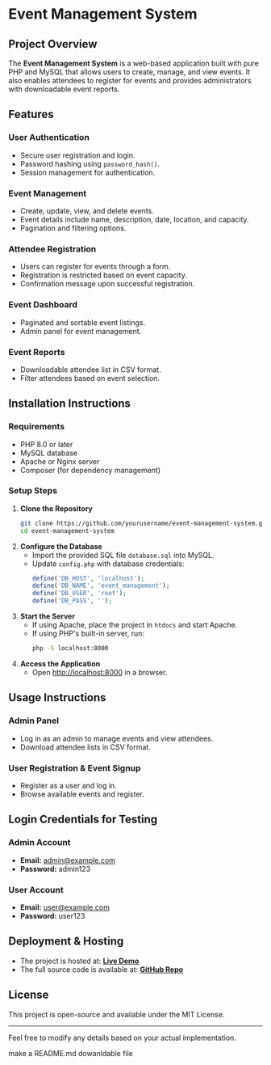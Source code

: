 # Event Management System

## Project Overview

The **Event Management System** is a web-based application built with pure PHP and MySQL that allows users to create, manage, and view events. It also enables attendees to register for events and provides administrators with downloadable event reports.

## Features

### **User Authentication**

- Secure user registration and login.
- Password hashing using `password_hash()`.
- Session management for authentication.

### **Event Management**

- Create, update, view, and delete events.
- Event details include name, description, date, location, and capacity.
- Pagination and filtering options.

### **Attendee Registration**

- Users can register for events through a form.
- Registration is restricted based on event capacity.
- Confirmation message upon successful registration.

### **Event Dashboard**

- Paginated and sortable event listings.
- Admin panel for event management.

### **Event Reports**

- Downloadable attendee list in CSV format.
- Filter attendees based on event selection.

## Installation Instructions

### **Requirements**

- PHP 8.0 or later
- MySQL database
- Apache or Nginx server
- Composer (for dependency management)

### **Setup Steps**

1. **Clone the Repository**
   ```sh
   git clone https://github.com/yourusername/event-management-system.git
   cd event-management-system
   ```
2. **Configure the Database**
   - Import the provided SQL file `database.sql` into MySQL.
   - Update `config.php` with database credentials:
     ```php
     define('DB_HOST', 'localhost');
     define('DB_NAME', 'event_management');
     define('DB_USER', 'root');
     define('DB_PASS', '');
     ```
3. **Start the Server**
   - If using Apache, place the project in `htdocs` and start Apache.
   - If using PHP's built-in server, run:
     ```sh
     php -S localhost:8000
     ```
4. **Access the Application**
   - Open [http://localhost:8000](http://localhost:8000) in a browser.

## Usage Instructions

### **Admin Panel**

- Log in as an admin to manage events and view attendees.
- Download attendee lists in CSV format.

### **User Registration & Event Signup**

- Register as a user and log in.
- Browse available events and register.

## Login Credentials for Testing

### **Admin Account**

- **Email:** [admin@example.com](mailto\:admin@example.com)
- **Password:** admin123

### **User Account**

- **Email:** [user@example.com](mailto\:user@example.com)
- **Password:** user123

## Deployment & Hosting

- The project is hosted at: **[Live Demo](https://your-hosting-link.com)**
- The full source code is available at: **[GitHub Repo](https://github.com/yourusername/event-management-system)**

## License

This project is open-source and available under the MIT License.

---

Feel free to modify any details based on your actual implementation.

make a README.md dowanldable file 
